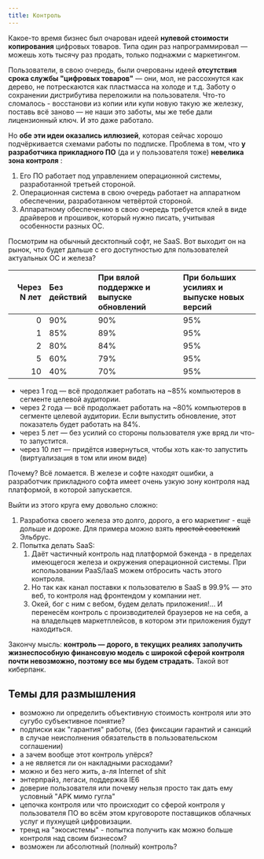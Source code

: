```yaml
---
title: Контроль
---
```


Какое-то время бизнес был очарован идеей **нулевой стоимости копирования** цифровых товаров. Типа один раз напрограммировал — можешь хоть тысячу раз продать, только поднажми с маркетингом.

Пользователи, в свою очередь, были очерованы идеей **отсутствия срока службы "цифровых товаров"** — они, мол, не рассохнутся как дерево, не потрескаются как пластмасса на холоде и т.д. Заботу о сохранении дистрибутива переложили на пользователя. Что-то сломалось - восстанови из копии или купи новую такую же железку, поставь всё заново — не наши это заботы, мы же тебе дали лицензионный ключ. И это даже работало.

Но **обе эти идеи оказались иллюзией**, которая сейчас хорошо подчёркивается схемами работы по подписке. Проблема в том, что **у разработчика прикладного ПО** (да и у пользователя тоже) **невелика зона контроля** :

1. Его ПО работает под управлением операционной системы, разработанной третьей стороной.
2. Операционная система в свою очередь работает на аппаратном обеспечении, разработанном четвёртой стороной.
3. Аппаратному обеспечению в свою очередь требуется клей в виде драйверов и прошивок, который нужно писать, учитывая особенности разных ОС.

Посмотрим на обычный десктопный софт, не SaaS. Вот выходит он на рынок, что будет дальше с его доступностью для пользователей актуальных ОС и железа?

| Через N лет | Без действий | При вялой поддержке и выпуске обновлений | При больших усилиях и выпуске новых версий |
|----:|:----|:----|:----|
| 0 | 90% | 90% | 95% |
| 1 | 85% | 89% | 95% |
| 2 | 80% | 84% | 95% |
| 5 | 60% | 79% | 95% |
| 10 | 40% | 70% | 95% |

- через 1 год — всё продолжает работать на ~85% компьютеров в сегменте целевой аудитории.
- через 2 года — всё продолжает работать на ~80% компьютеров в сегменте целевой аудитории. Если выпустить обновление, этот показатель будет работать на 84%.
- через 5 лет — без усилий со стороны пользователя уже вряд ли что-то запустится.
- через 10 лет — придётся извернуться, чтобы хоть как-то запустить (виртуализация в том или ином виде)

Почему? Всё ломается. В железе и софте находят ошибки, а разработчик прикладного софта имеет очень узкую зону контроля над платформой, в которой запускается.

Выйти из этого круга ему довольно сложно:  

1. Разработка своего железа это долго, дорого, а его маркетинг - ещё дольше и дороже. Для примера можно взять ~~простой советский~~ Эльбрус.
2. Попытка делать SaaS:
	1. Даёт частичный контроль над платформой бэкенда - в пределах имеющегося железа и окружения операционной системы. При использовании PaaS/IaaS можем отбросить часть этого контроля.
	2. Но так как канал поставки к пользователю в SaaS в 99.9% — это веб, то контроля над фронтендом у компании нет.
	3. Окей, бог с ним с вебом, будем делать приложения!... И перенесём контроль с производителей браузеров не на себя, а на владельцев маркетплейсов, в котором эти приложения будут находиться.

Закончу мысль: **контроль — дорого, в текущих реалиях заполучить жизнеспособную финансовую модель с широкой сферой контроля почти невозможно, поэтому все мы будем страдать.** Такой вот киберпанк.

## Темы для размышления

- возможно ли определить объективную стоимость контроля или это сугубо субъективное понятие?
- подписки как "гарантия" работы, (без фиксации гарантий и санкций в случае неисполнения обязательств в пользовательском соглашении)
- а зачем вообще этот контроль упёрся?
- а не является ли он накладными расходами?
- можно и без него жить, а-ля Internet of shit
- энтерпрайз, легаси, поддержка IE6
- доверие пользователя или почему нельзя просто так дать ему условный "APK мимо гугла"
- цепочка контроля или что происходит со сферой контроля у пользователя ПО во всём этом круговороте поставщиков облачных услуг и пухнущей цифровизации.
- тренд на "экосистемы" - попытка получить как можно больше контроля над своим бизнесом?
- возможен ли абсолютный (полный) контроль?
